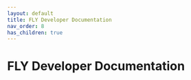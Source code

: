 ```yaml
---
layout: default
title: FLY Developer Documentation
nav_order: 8
has_children: true
---
```


# FLY Developer Documentation
